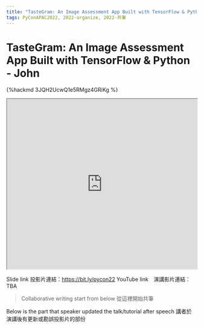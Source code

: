 ```yaml
---
title: "TasteGram: An Image Assessment App Built with TensorFlow & Python - John"
tags: PyConAPAC2022, 2022-organize, 2022-共筆
---
```


# TasteGram: An Image Assessment App Built with TensorFlow & Python - John

{%hackmd 3JQH2UcwQ1e5RMgz4GRiKg %}

<iframe src=https://app.sli.do/event/3ovdbifBx8hXaoWD8EgcxX height=450 width=100%></iframe>


Slide link 投影片連結：https://bit.ly/pycon22
YouTube link　演講影片連結：TBA

> Collaborative writing start from below 
> 從這裡開始共筆 

Below is the part that speaker updated the talk/tutorial after speech
講者於演講後有更新或勘誤投影片的部份